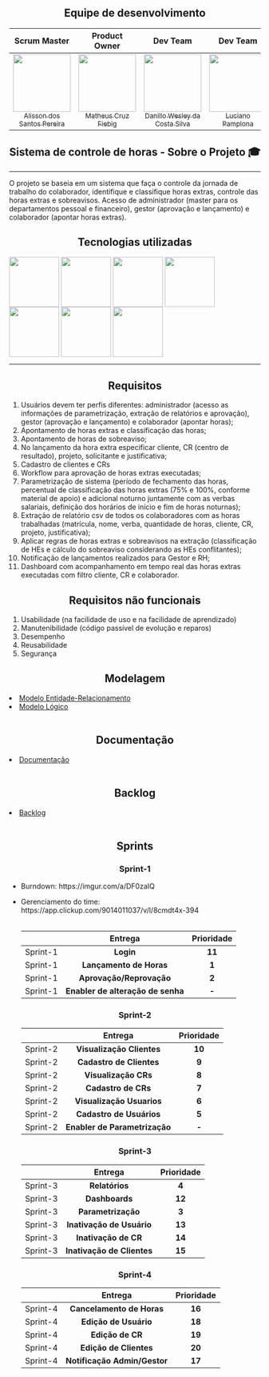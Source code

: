 <!DOCTYPE html>
<html lang="en" data-color-mode="auto" data-light-theme="light" data-dark-theme="dark" data-a11y-animated-images="system">
  <head>

 <h2 align="center">Equipe de desenvolvimento</h2>
    
| **Scrum Master**        | **Product Owner**    |**Dev Team**        | **Dev Team**    | **Dev Team**        |**Dev Team**    |
| :-------------: | :-------------: |:-------------: | :-------------: |:-------------: | :-------------: |
| [<img src="https://avatars.githubusercontent.com/u/111581261?v=4"  width=115><br><sub>Alisson dos Santos Pereira</sub>](https://github.com/4l1son) |   [<img src="https://avatars.githubusercontent.com/u/61194755?v=4" width=115><br><sub>Matheus Cruz Fiebig</sub>](https://github.com/matheus-fiebig)   | [<img src="https://avatars.githubusercontent.com/u/111617208?v=4" width=115><br><sub>Danillo Wesley da Costa Silva</sub>](https://github.com/zZzidanillo) | [<img src="https://avatars.githubusercontent.com/u/102562662?v=4" width=115><br><sub>Luciano Pamplona</sub>](https://github.com/lucianonps) | [<img src="https://avatars.githubusercontent.com/u/111614619?v=4" width=115><br><sub>Wagner de Deus Silva Junior</sub>](https://github.com/wdeus) | [<img src="https://avatars.githubusercontent.com/u/99774131?v=4" width=115><br><sub>Lucas Caetano da Silva</sub>](https://github.com/L0uks)


<h2  align="center">Sistema de controle de horas - Sobre o Projeto 🎓</h2>
<hr>
<p align="left">O projeto se baseia em um sistema que faça o controle da jornada de trabalho do colaborador, identifique e classifique horas extras, controle das horas extras e sobreavisos. Acesso de administrador (master para os departamentos pessoal e financeiro), gestor (aprovação e lançamento) e colaborador (apontar horas extras).</p>





<h2 align="center">Tecnologias utilizadas</h2>

<div style="display: inline_block">
<img align="center" src="https://cdn.jsdelivr.net/gh/devicons/devicon/icons/java/java-original-wordmark.svg" width=100 />
<img align="center" src="https://cdn.jsdelivr.net/gh/devicons/devicon/icons/spring/spring-original-wordmark.svg" width=100 />
<img align="center" src="https://cdn.jsdelivr.net/npm/simple-icons@3.13.0/icons/apachemaven.svg" width=100 />
<img align="center" src="https://cdn.jsdelivr.net/gh/devicons/devicon/icons/mysql/mysql-plain-wordmark.svg" width=100>
<img align="center" src="https://cdn.jsdelivr.net/gh/devicons/devicon/icons/vuejs/vuejs-original-wordmark.svg" width=100>
<img align="center" src="https://cdn.jsdelivr.net/gh/devicons/devicon/icons/typescript/typescript-original.svg" width=100>
<img align="center" src="https://cdn.jsdelivr.net/gh/devicons/devicon/icons/css3/css3-plain-wordmark.svg" width=100 />
          

</div>


<hr>
<h2 align="center">Requisitos</h2>
<ol><li>Usuários devem ter perfis diferentes: administrador (acesso as informações de parametrização, extração de relatórios e aprovação), gestor (aprovação e lançamento) e colaborador (apontar horas);</li>
  <li>Apontamento de horas extras e classificação das horas;</li>
  <li>Apontamento de horas de sobreaviso;</li>
  <li>No lançamento da hora extra especificar cliente, CR (centro de resultado), projeto, solicitante e justificativa;</li>
  <li>Cadastro de clientes e CRs</li>
  <li>Workflow para aprovação de horas extras executadas;</li>
  <li>Parametrização de sistema (período de fechamento das horas, percentual de classificação das horas extras (75% e 100%, conforme material de apoio) e adicional noturno juntamente com as verbas salariais, definição dos horários de início e fim de horas noturnas);</li>
  <li>Extração de relatório csv de todos os colaboradores com as horas trabalhadas (matrícula, nome, verba, quantidade de horas, cliente, CR, projeto, justificativa);</li>
  <li>Aplicar regras de horas extras e sobreavisos na extração (classificação de HEs e cálculo do sobreaviso considerando as HEs conflitantes);</li>
  <li>Notificação de lançamentos realizados para Gestor e RH;</li>
  <li>Dashboard com acompanhamento em tempo real das horas extras executadas com filtro cliente, CR e colaborador.</li>
  </ol>
    <h2 align="center">Requisitos não funcionais</h2>
    <ol>
      <li>Usabilidade (na facilidade de uso e na facilidade de aprendizado)</li>
      <li>Manutenibilidade (código passível de evolução e reparos)</li>
      <li>Desempenho</li>
      <li>Reusabilidade</li>
      <li>Segurança</li>
    </ol>
   
   <h2 align="center">Modelagem</h2>
   <li><a href="https://github.com/api-3sem-pixel-api/api/blob/develop/assets/ModelagemApiMER.png">Modelo Entidade-Relacionamento</a></li>
   <li><a href="https://github.com/api-3sem-pixel-api/api/blob/develop/assets/WhatsApp%20Image%202023-09-22%20at%2022.06.18.jpeg">Modelo Lógico</a></li>
   <br>
   
   <h2 align="center">Documentação</h2>
   <li><a href="https://github.com/api-3sem-pixel-api/api/blob/develop/assets/Documenta%C3%A7%C3%A3o.pdf"> Documentação </a></li>
   <br>
   
   <h2 align="center">Backlog</h2>
   <li><a href="https://github.com/api-3sem-pixel-api/api/blob/develop/assets/backlog.png"> Backlog </a></li>
   <br>

   <h2 align="center">Sprints</h2>
   <h3 align="center">Sprint-1</h3>
   <ul>
     <li>Burndown: https://imgur.com/a/DF0zaIQ</li>
   </ul>
   <ul> 
   <li> Gerenciamento do time: https://app.clickup.com/9014011037/v/l/8cmdt4x-394</li>
   <br>
   
    
|      | **Entrega**    |**Prioridade**  |   
| :-------------: | :-------------: |:-------------: | 
|   Sprint-1    |      **Login**           |   **11**              |
|   Sprint-1    |      **Lançamento de Horas** | **1** |
|   Sprint-1    |      **Aprovação/Reprovação** | **2** |
|   Sprint-1    |      **Enabler de alteração de senha** | **-** |
   </ul>
   
   <h3 align="center">Sprint-2</h3>
   <ul> 

|      | **Entrega**    |**Prioridade**  |   
| :-------------: | :-------------: |:-------------: | 
|   Sprint-2    |      **Visualização Clientes**           |   **10**              |
|   Sprint-2    |      **Cadastro de Clientes** | **9** |
|   Sprint-2    |      **Visualização CRs** | **8** |
|   Sprint-2    |      **Cadastro de CRs** | **7** |
|   Sprint-2    |      **Visualização Usuarios** | **6** |
|   Sprint-2    |      **Cadastro de Usuários** | **5** |
|   Sprint-2    |      **Enabler de Parametrização** | **-** |
   </ul>
   
   <h3 align="center">Sprint-3</h3>
       <ul>

|      | **Entrega**    |**Prioridade**  |   
| :-------------: | :-------------: |:-------------: | 
|   Sprint-3    |      **Relatórios**           |   **4**              |
|   Sprint-3    |      **Dashboards** | **12** |
|   Sprint-3    |      **Parametrização** | **3** |
|   Sprint-3    |      **Inativação de Usuário** | **13** |
|   Sprint-3    |      **Inativação de CR** | **14** |
|   Sprint-3    |      **Inativação de Clientes** | **15** |
   </ul>
   
   <h3 align="center">Sprint-4</h3>
     <ul>

|      | **Entrega**    |**Prioridade**  |   
| :-------------: | :-------------: |:-------------: | 
|   Sprint-4    |      **Cancelamento de Horas**           |   **16**              |
|   Sprint-4    |      **Edição de Usuário**          |   **18**              |
|   Sprint-4    |      **Edição de CR**          |   **19**              |
|   Sprint-4    |      **Edição de Clientes**          |   **20**              |
|   Sprint-4    |      **Notificação Admin/Gestor**          |   **17**              |
   </ul>
